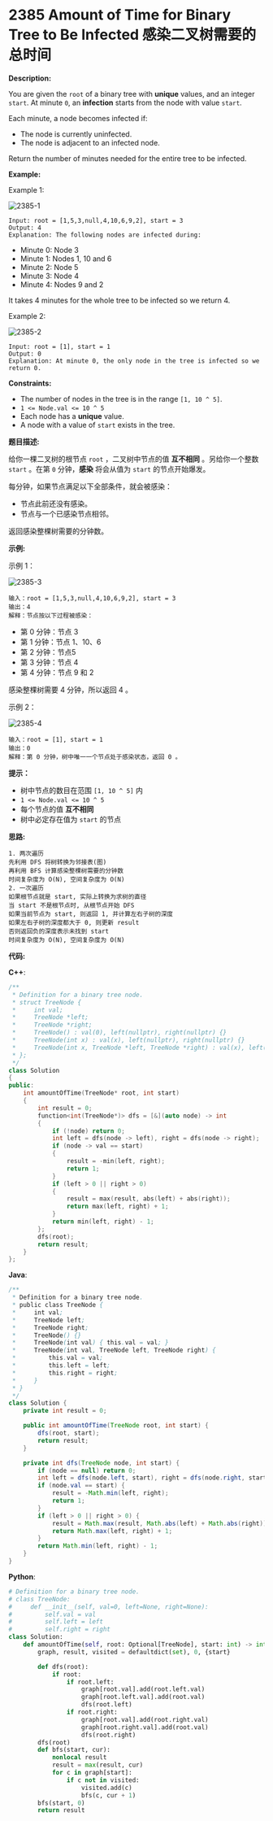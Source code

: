 # 2385 Amount of Time for Binary Tree to Be Infected 感染二叉树需要的总时间

__Description:__

You are given the `root` of a binary tree with __unique__ values, and an integer `start`. At minute `0`, an __infection__ starts from the node with value `start`.

Each minute, a node becomes infected if:

- The node is currently uninfected.
- The node is adjacent to an infected node.

Return the number of minutes needed for the entire tree to be infected.

__Example:__

Example 1:

![2385-1](https://assets.leetcode.com/uploads/2022/06/25/image-20220625231744-1.png)

```text
Input: root = [1,5,3,null,4,10,6,9,2], start = 3
Output: 4
Explanation: The following nodes are infected during:
```

- Minute 0: Node 3
- Minute 1: Nodes 1, 10 and 6
- Minute 2: Node 5
- Minute 3: Node 4
- Minute 4: Nodes 9 and 2

It takes 4 minutes for the whole tree to be infected so we return 4.

Example 2:

![2385-2](https://assets.leetcode.com/uploads/2022/06/25/image-20220625231812-2.png)

```text
Input: root = [1], start = 1
Output: 0
Explanation: At minute 0, the only node in the tree is infected so we return 0.
```

__Constraints:__

- The number of nodes in the tree is in the range `[1, 10 ^ 5]`.
- `1 <= Node.val <= 10 ^ 5`
- Each node has a __unique__ value.
- A node with a value of `start` exists in the tree.

__题目描述:__

给你一棵二叉树的根节点 `root` ，二叉树中节点的值 __互不相同__ 。另给你一个整数 `start` 。在第 `0` 分钟，__感染__ 将会从值为 `start` 的节点开始爆发。

每分钟，如果节点满足以下全部条件，就会被感染：

- 节点此前还没有感染。
- 节点与一个已感染节点相邻。

返回感染整棵树需要的分钟数。

__示例:__

示例 1：

![2385-3](https://assets.leetcode.com/uploads/2022/06/25/image-20220625231744-1.png)

```text
输入：root = [1,5,3,null,4,10,6,9,2], start = 3
输出：4
解释：节点按以下过程被感染：
```

- 第 0 分钟：节点 3
- 第 1 分钟：节点 1、10、6
- 第 2 分钟：节点5
- 第 3 分钟：节点 4
- 第 4 分钟：节点 9 和 2

感染整棵树需要 4 分钟，所以返回 4 。

示例 2：

![2385-4](https://assets.leetcode.com/uploads/2022/06/25/image-20220625231812-2.png)

```text
输入：root = [1], start = 1
输出：0
解释：第 0 分钟，树中唯一一个节点处于感染状态，返回 0 。
```

__提示：__

- 树中节点的数目在范围 `[1, 10 ^ 5]` 内
- `1 <= Node.val <= 10 ^ 5`
- 每个节点的值 __互不相同__
- 树中必定存在值为 `start` 的节点

__思路:__

```text
1. 两次遍历
先利用 DFS 将树转换为邻接表(图)
再利用 BFS 计算感染整棵树需要的分钟数
时间复杂度为 O(N), 空间复杂度为 O(N)
2. 一次遍历
如果根节点就是 start, 实际上转换为求树的直径
当 start 不是根节点时, 从根节点开始 DFS
如果当前节点为 start, 则返回 1, 并计算左右子树的深度
如果左右子树的深度都大于 0, 则更新 result
否则返回负的深度表示未找到 start
时间复杂度为 O(N), 空间复杂度为 O(N)
```

__代码:__

__C++__:

```C++
/**
 * Definition for a binary tree node.
 * struct TreeNode {
 *     int val;
 *     TreeNode *left;
 *     TreeNode *right;
 *     TreeNode() : val(0), left(nullptr), right(nullptr) {}
 *     TreeNode(int x) : val(x), left(nullptr), right(nullptr) {}
 *     TreeNode(int x, TreeNode *left, TreeNode *right) : val(x), left(left), right(right) {}
 * };
 */
class Solution 
{
public:
    int amountOfTime(TreeNode* root, int start) 
    {
        int result = 0;
        function<int(TreeNode*)> dfs = [&](auto node) -> int
        {
            if (!node) return 0;
            int left = dfs(node -> left), right = dfs(node -> right);
            if (node -> val == start) 
            {
                result = -min(left, right);
                return 1;
            }
            if (left > 0 || right > 0) 
            {
                result = max(result, abs(left) + abs(right));
                return max(left, right) + 1;
            }
            return min(left, right) - 1;
        };
        dfs(root);
        return result;
    }
};
```

__Java__:

```Java
/**
 * Definition for a binary tree node.
 * public class TreeNode {
 *     int val;
 *     TreeNode left;
 *     TreeNode right;
 *     TreeNode() {}
 *     TreeNode(int val) { this.val = val; }
 *     TreeNode(int val, TreeNode left, TreeNode right) {
 *         this.val = val;
 *         this.left = left;
 *         this.right = right;
 *     }
 * }
 */
class Solution {
    private int result = 0;

    public int amountOfTime(TreeNode root, int start) {
        dfs(root, start);
        return result;
    }

    private int dfs(TreeNode node, int start) {
        if (node == null) return 0;
        int left = dfs(node.left, start), right = dfs(node.right, start);
        if (node.val == start) {
            result = -Math.min(left, right);
            return 1;
        }
        if (left > 0 || right > 0) {
            result = Math.max(result, Math.abs(left) + Math.abs(right));
            return Math.max(left, right) + 1;
        }
        return Math.min(left, right) - 1;
    }
}
```

__Python__:

```Python
# Definition for a binary tree node.
# class TreeNode:
#     def __init__(self, val=0, left=None, right=None):
#         self.val = val
#         self.left = left
#         self.right = right
class Solution:
    def amountOfTime(self, root: Optional[TreeNode], start: int) -> int:
        graph, result, visited = defaultdict(set), 0, {start}

        def dfs(root):
            if root:
                if root.left:
                    graph[root.val].add(root.left.val)
                    graph[root.left.val].add(root.val)
                    dfs(root.left)
                if root.right:
                    graph[root.val].add(root.right.val)
                    graph[root.right.val].add(root.val)
                    dfs(root.right)
        dfs(root)
        def bfs(start, cur):
            nonlocal result
            result = max(result, cur)
            for c in graph[start]:
                if c not in visited:
                    visited.add(c)
                    bfs(c, cur + 1)
        bfs(start, 0)
        return result
```
